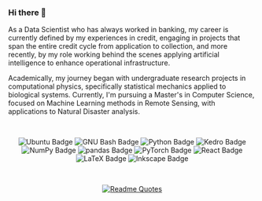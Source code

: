 ### Hi there 👋
As a Data Scientist who has always worked in banking, my career is currently defined by my experiences in credit, engaging in projects that span the entire credit cycle from application to collection, and more recently, by my role working behind the scenes applying artificial intelligence to enhance operational infrastructure.

Academically, my journey began with undergraduate research projects in computational physics, specifically statistical mechanics applied to biological systems. Currently, I'm pursuing a Master's in Computer Science, focused on Machine Learning methods in Remote Sensing, with applications to Natural Disaster analysis.

<br/>

<div align="center">

![Ubuntu Badge](https://img.shields.io/badge/Ubuntu-E95420?logo=ubuntu&logoColor=fff&style=flat) ![GNU Bash Badge](https://img.shields.io/badge/GNU%20Bash-4EAA25?logo=gnubash&logoColor=fff&style=flat) ![Python Badge](https://img.shields.io/badge/Python-3776AB?logo=python&logoColor=fff&style=flat) ![Kedro Badge](https://img.shields.io/badge/Kedro-FFC900?logo=kedro&logoColor=000&style=flat) ![NumPy Badge](https://img.shields.io/badge/NumPy-013243?logo=numpy&logoColor=fff&style=flat) ![pandas Badge](https://img.shields.io/badge/pandas-150458?logo=pandas&logoColor=fff&style=flat) ![PyTorch Badge](https://img.shields.io/badge/PyTorch-EE4C2C?logo=pytorch&logoColor=fff&style=flat) ![React Badge](https://img.shields.io/badge/React-61DAFB?logo=react&logoColor=000&style=flat) ![LaTeX Badge](https://img.shields.io/badge/LaTeX-008080?logo=latex&logoColor=fff&style=flat) ![Inkscape Badge](https://img.shields.io/badge/Inkscape-000?logo=inkscape&logoColor=fff&style=flat) 

<br/>

[![Readme Quotes](https://quotes-github-readme.vercel.app/api?type=vertical&theme=dark&quote=Da%20ponte%20pra%20cá%20antes%20de%20tudo%20é%20uma%20escola,%20minha%20meta%20é%20dez,%20nove%20e%20meio%20nem%20rola&author=Racionais%20Mc's)](https://github.com/piyushsuthar/github-readme-quotes)

</div>